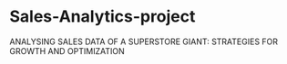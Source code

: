 # Sales-Analytics-project
ANALYSING SALES DATA OF A SUPERSTORE GIANT: STRATEGIES FOR GROWTH AND OPTIMIZATION
